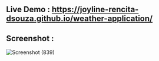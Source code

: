 ## Live Demo :  https://joyline-rencita-dsouza.github.io/weather-application/

## Screenshot : 

![Screenshot (839)](https://github.com/user-attachments/assets/7992d189-411b-4813-a770-2d9c6f5c159f)
